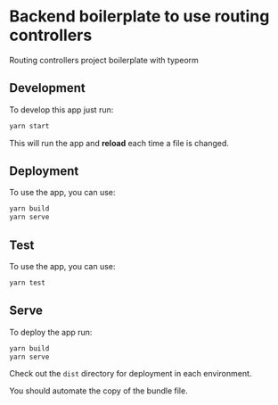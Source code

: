 # Backend boilerplate to use routing controllers

Routing controllers project boilerplate with typeorm

## Development

To develop this app just run:

```sh
yarn start
```

This will run the app and **reload** each time a file
is changed.

## Deployment

To use the app, you can use:

```sh
yarn build
yarn serve
```

## Test

To use the app, you can use:

```sh
yarn test
```

## Serve

To deploy the app run:

```sh
yarn build
yarn serve
```

Check out the `dist` directory for deployment in each environment.

You should automate the copy of the bundle file.
